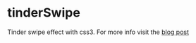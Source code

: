 # tinderSwipe
Tinder swipe effect with css3. For more info visit the [blog post](http://pudymody.github.io/2015/08/09/tinder-like-swipe.html)
